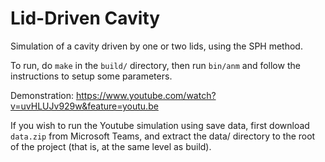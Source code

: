 Lid-Driven Cavity
===================================

Simulation of a cavity driven by one or two lids, using the SPH method.

To run, do `make` in the `build/` directory, then run `bin/anm` and follow the instructions to setup some parameters.

Demonstration: https://www.youtube.com/watch?v=uvHLUJv929w&feature=youtu.be

If you wish to run the Youtube simulation using save data, first download `data.zip` from Microsoft Teams, and extract the data/ directory to the root of the project (that is, at the same level as build).
